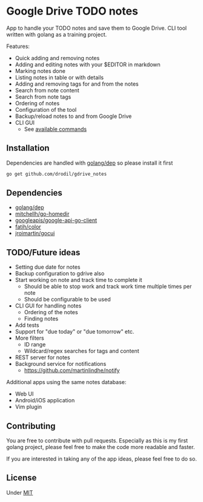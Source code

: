 # Google Drive TODO notes

App to handle your TODO notes and save them to Google Drive. CLI tool written with golang as a
training project.

Features:

* Quick adding and removing notes
* Adding and editing notes with your $EDITOR in markdown
* Marking notes done
* Listing notes in table or with details
* Adding and removing tags for and from the notes
* Search from note content
* Search from note tags
* Ordering of notes
* Configuration of the tool
* Backup/reload notes to and from Google Drive
* CLI GUI
    * See [available commands](COMMANDS.md)

## Installation

Dependencies are handled with [golang/dep](https://github.com/golang/dep#installation) so please install it first

```bash
go get github.com/drodil/gdrive_notes
```

## Dependencies

* [golang/dep](https://github.com/golang/dep)
* [mitchellh/go-homedir](https://github.com/mitchellh/go-homedir)
* [googleapis/google-api-go-client](https://github.com/googleapis/google-api-go-client)
* [fatih/color](https://github.com/fatih/color)
* [jroimartin/gocui](https://github.com/jroimartin/gocui)

## TODO/Future ideas

* Setting due date for notes
* Backup configuration to gdrive also
* Start working on note and track time to complete it
    * Should be able to stop work and track work time multiple times per note
    * Should be configurable to be used
* CLI GUI for handling notes
    * Ordering of the notes
    * Finding notes
* Add tests
* Support for "due today" or "due tomorrow" etc.
* More filters
    * ID range
    * Wildcard/regex searches for tags and content
* REST server for notes
* Background service for notifications
    * https://github.com/martinlindhe/notify

Additional apps using the same notes database:

* Web UI
* Android/iOS application
* Vim plugin

## Contributing

You are free to contribute with pull requests. Especially as this is my first golang project, please feel free to make
the code more readable and faster.

If you are interested in taking any of the app ideas, please feel free to do so.

## License

Under [MIT](LICENSE)
